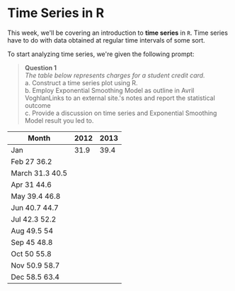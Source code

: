 # Time Series in R

This week, we'll be covering an introduction to **time series** in `R`. Time series have to do with data obtained at regular time intervals of some sort.

To start analyzing time series, we're given the following prompt:
> **Question 1** <br />
> *The table below represents charges for a student credit card.* <br />
> a. Construct a time series plot using R. <br />
> b. Employ Exponential Smoothing Model as outline in Avril VoghlanLinks to an external site.'s notes and report the statistical  outcome <br />
> c. Provide a discussion on time series and Exponential Smoothing Model result you led to. <br />
> 
| Month	| 2012 | 2013 |
|-------|------|------|
| Jan	  | 31.9 | 39.4 |
| Feb	27	36.2
| March	31.3	40.5
| Apr	31	44.6
| May	39.4	46.8
| Jun	40.7	44.7
| Jul	42.3	52.2
| Aug	49.5	54
| Sep	45	48.8
| Oct	50	55.8
| Nov	50.9	58.7
| Dec	58.5	63.4

